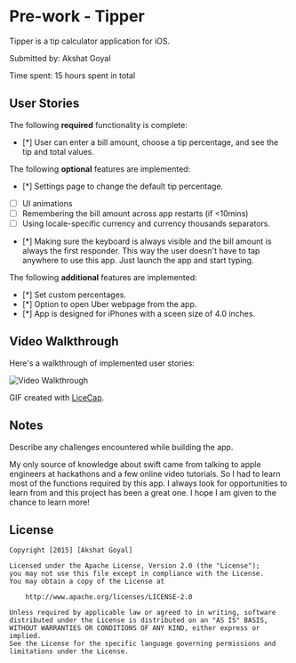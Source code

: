 # Pre-work - Tipper

Tipper is a tip calculator application for iOS.

Submitted by: Akshat Goyal

Time spent: 15 hours spent in total

## User Stories

The following **required** functionality is complete:
* [*] User can enter a bill amount, choose a tip percentage, and see the tip and total values.

The following **optional** features are implemented:
* [*] Settings page to change the default tip percentage.
* [ ] UI animations
* [ ] Remembering the bill amount across app restarts (if <10mins)
* [ ] Using locale-specific currency and currency thousands separators.
* [*] Making sure the keyboard is always visible and the bill amount is always the first responder. This way the user doesn't have to tap anywhere to use this app. Just launch the app and start typing.

The following **additional** features are implemented:

- [*] Set custom percentages.
- [*] Option to open Uber webpage from the app.
- [*] App is designed for iPhones with a sceen size of 4.0 inches.

## Video Walkthrough 

Here's a walkthrough of implemented user stories:

<img src='http://i.imgur.com/d7zEjzW.gifv' title='Video Walkthrough' width='' alt='Video Walkthrough' />

GIF created with [LiceCap](http://www.cockos.com/licecap/).

## Notes

Describe any challenges encountered while building the app.

My only source of knowledge about swift came from talking to apple engineers at hackathons and a few online video tutorials. So I had to learn most of the functions required by this app. I always look for opportunities to learn from and this project has been a great one. I hope I am given to the chance to learn more!

## License

    Copyright [2015] [Akshat Goyal]

    Licensed under the Apache License, Version 2.0 (the "License");
    you may not use this file except in compliance with the License.
    You may obtain a copy of the License at

        http://www.apache.org/licenses/LICENSE-2.0

    Unless required by applicable law or agreed to in writing, software
    distributed under the License is distributed on an "AS IS" BASIS,
    WITHOUT WARRANTIES OR CONDITIONS OF ANY KIND, either express or implied.
    See the License for the specific language governing permissions and
    limitations under the License.
